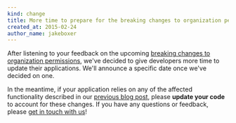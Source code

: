 ```yaml
---
kind: change
title: More time to prepare for the breaking changes to organization permissions
created_at: 2015-02-24
author_name: jakeboxer
---
```


After listening to your feedback on the upcoming [breaking changes to organization permissions][org-permissions-preview], we've decided to give developers more time to update their applications. We'll announce a specific date once we've decided on one.

In the meantime, if your application relies on any of the affected functionality described in our [previous blog post][org-permissions-preview], please **update your code** to account for these changes. If you have any questions or feedback, please [get in touch with us][contact]!

[org-permissions-preview]: /changes/2014-12-08-organization-permissions-api-preview/
[contact]: https://github.com/contact?form[subject]=Organization+Permissions+API
